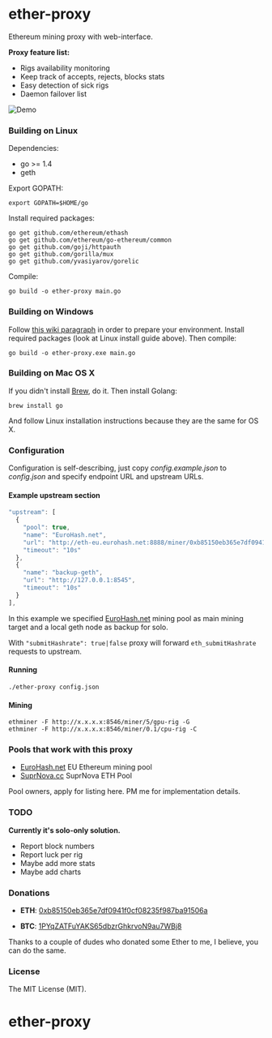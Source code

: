 # ether-proxy

Ethereum mining proxy with web-interface.

**Proxy feature list:**

* Rigs availability monitoring
* Keep track of accepts, rejects, blocks stats
* Easy detection of sick rigs
* Daemon failover list

![Demo](https://raw.githubusercontent.com/sammy007/ether-proxy/master/proxy.png)

### Building on Linux

Dependencies:

  * go >= 1.4
  * geth

Export GOPATH:

    export GOPATH=$HOME/go

Install required packages:

    go get github.com/ethereum/ethash
    go get github.com/ethereum/go-ethereum/common
    go get github.com/goji/httpauth
    go get github.com/gorilla/mux
    go get github.com/yvasiyarov/gorelic

Compile:

    go build -o ether-proxy main.go

### Building on Windows

Follow [this wiki paragraph](https://github.com/ethereum/go-ethereum/wiki/Installation-instructions-for-Windows#building-from-source) in order to prepare your environment.
Install required packages (look at Linux install guide above). Then compile:

    go build -o ether-proxy.exe main.go

### Building on Mac OS X

If you didn't install [Brew](http://brew.sh/), do it. Then install Golang:

    brew install go

And follow Linux installation instructions because they are the same for OS X.

### Configuration

Configuration is self-describing, just copy *config.example.json* to *config.json* and specify endpoint URL and upstream URLs.

#### Example upstream section

```javascript
"upstream": [
  {
    "pool": true,
    "name": "EuroHash.net",
    "url": "http://eth-eu.eurohash.net:8888/miner/0xb85150eb365e7df0941f0cf08235f987ba91506a/proxy",
    "timeout": "10s"
  },
  {
    "name": "backup-geth",
    "url": "http://127.0.0.1:8545",
    "timeout": "10s"
  }
],
```

In this example we specified [EuroHash.net](https://eurohash.net) mining pool as main mining target and a local geth node as backup for solo.

With <code>"submitHashrate": true|false</code> proxy will forward <code>eth_submitHashrate</code> requests to upstream.

#### Running

    ./ether-proxy config.json

#### Mining

    ethminer -F http://x.x.x.x:8546/miner/5/gpu-rig -G
    ethminer -F http://x.x.x.x:8546/miner/0.1/cpu-rig -C

### Pools that work with this proxy

* [EuroHash.net](https://eurohash.net) EU Ethereum mining pool
* [SuprNova.cc](https://eth.suprnova.cc) SuprNova ETH Pool

Pool owners, apply for listing here. PM me for implementation details.

### TODO

**Currently it's solo-only solution.**

* Report block numbers
* Report luck per rig
* Maybe add more stats
* Maybe add charts

### Donations

* **ETH**: [0xb85150eb365e7df0941f0cf08235f987ba91506a](https://etherchain.org/account/0xb85150eb365e7df0941f0cf08235f987ba91506a)

* **BTC**: [1PYqZATFuYAKS65dbzrGhkrvoN9au7WBj8](https://blockchain.info/address/1PYqZATFuYAKS65dbzrGhkrvoN9au7WBj8)

Thanks to a couple of dudes who donated some Ether to me, I believe, you can do the same.

### License

The MIT License (MIT).
# ether-proxy

